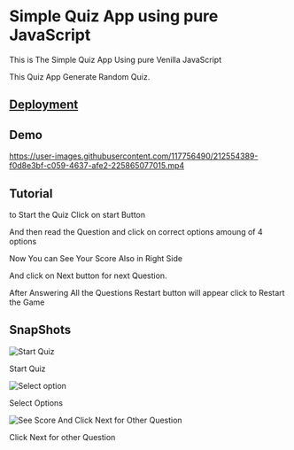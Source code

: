 # Simple Quiz App using pure JavaScript

This is The Simple Quiz App Using pure Venilla  JavaScript

This Quiz App Generate Random Quiz.


## <a href="https://simplequizappbypp.netlify.app/">Deployment </a>

## Demo

<https://user-images.githubusercontent.com/117756490/212554389-f0d8e3bf-c059-4637-afe2-225865077015.mp4>

## Tutorial

to Start the Quiz Click on start Button

And then read the Question and click on correct options amoung of 4 options

Now You can See Your Score Also in Right Side

And click on Next button for next Question.

After Answering All the Questions Restart button will appear click to Restart the Game

## SnapShots

![Start Quiz](https://user-images.githubusercontent.com/117756490/212554833-4527af50-9098-4698-893a-f5659f2975c4.png)

Start Quiz

![Select option](https://user-images.githubusercontent.com/117756490/212554893-8b033afc-0c1b-4f51-a856-4eff3c662300.png)

Select Options

![See Score And Click Next for Other Question](https://user-images.githubusercontent.com/117756490/212554921-356521c4-35cc-47c8-8cf1-1f733154b8fb.png)

Click Next for other Question

